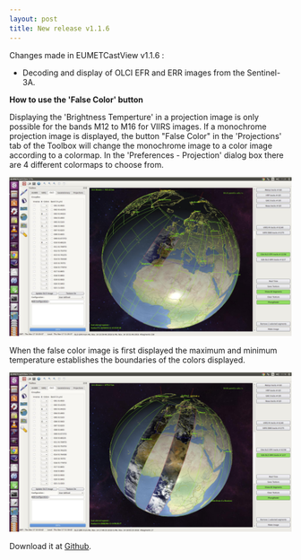 ```yaml
---
layout: post
title: New release v1.1.6
---
```


Changes made in EUMETCastView v1.1.6 :

- Decoding and display of OLCI EFR and ERR images from the Sentinel-3A.

**How to use the 'False Color' button**

Displaying the 'Brightness Temperture' in a projection image is only possible for the bands M12 to M16 for VIIRS images. If a monochrome projection image is displayed, the button "False Color" in the 'Projections' tab of the Toolbox will change the monochrome image to a color image according to a colormap. In the 'Preferences - Projection' dialog box there are 4 different colormaps to choose from.

![_config.yml](/images/Screenshot_Sentinel_OLCI_EFR.jpg)

When the false color image is first displayed the maximum and minimum temperature establishes the boundaries of the colors displayed. 

![_config.yml](/images/Screenshot_Sentinel_OLCI_ERR.jpg)


Download it at <a href="https://github.com/hvanruys/EUMETCastView/releases">Github</a>.
